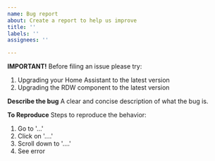 ```yaml
---
name: Bug report
about: Create a report to help us improve
title: ''
labels: ''
assignees: ''

---
```


**IMPORTANT!**
Before filing an issue please try:
1. Upgrading your Home Assistant to the latest version
2. Upgrading the RDW component to the latest version

**Describe the bug**
A clear and concise description of what the bug is.

**To Reproduce**
Steps to reproduce the behavior:
1. Go to '...'
2. Click on '....'
3. Scroll down to '....'
4. See error
